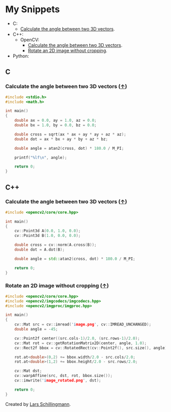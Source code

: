 # My Snippets

* C:
    * [Calculate the angle between two 3D vectors](#calculate-the-angle-between-two-3d-vectors-).
* C++:
    * OpenCV:
        * [Calculate the angle between two 3D vectors](#calculate-the-angle-between-two-3d-vectors-).
        * [Rotate an 2D image without cropping](#rotate-an-2d-image-without-cropping-).
* Python:

## C

### Calculate the angle between two 3D vectors ([↑](#my-snippets))

```c
#include <stdio.h>
#include <math.h>

int main()
{
    double ax = 0.0, ay = 1.0, az = 0.0;
    double bx = 1.0, by = 0.0, bz = 0.0;

    double cross = sqrt(ax * ax + ay * ay + az * az);
    double dot = ax * bx + ay * by + az * bz;

    double angle = atan2(cross, dot) * 180.0 / M_PI;

    printf("%lf\n", angle);

    return 0;
}
```

## C++

### Calculate the angle between two 3D vectors ([↑](#my-snippets))

```cpp
#include <opencv2/core/core.hpp>

int main()
{
    cv::Point3d A(0.0, 1.0, 0.0);
    cv::Point3d B(1.0, 0.0, 0.0);

    double cross = cv::norm(A.cross(B));
    double dot = A.dot(B);

    double angle = std::atan2(cross, dot) * 180.0 / M_PI;

    return 0;
}
```

### Rotate an 2D image without cropping ([↑](#my-snippets))

```cpp
#include <opencv2/core/core.hpp>
#include <opencv2/imgcodecs/imgcodecs.hpp>
#include <opencv2/imgproc/imgproc.hpp>

int main()
{
    cv::Mat src = cv::imread('image.png', cv::IMREAD_UNCHANGED);
    double angle = -45;

    cv::Point2f center((src.cols-1)/2.0, (src.rows-1)/2.0);
    cv::Mat rot = cv::getRotationMatrix2D(center, angle, 1.0);
    cv::Rect2f bbox = cv::RotatedRect(cv::Point2f(), src.size(), angle).boundingRect2f();

    rot.at<double>(0,2) += bbox.width/2.0 - src.cols/2.0;
    rot.at<double>(1,2) += bbox.height/2.0 - src.rows/2.0;

    cv::Mat dst;
    cv::warpAffine(src, dst, rot, bbox.size());
    cv::imwrite('image_rotated.png', dst);

    return 0;
}
```

Created by [Lars Schillingmann](https://stackoverflow.com/questions/22041699/rotate-an-image-without-cropping-in-opencv-in-c).

